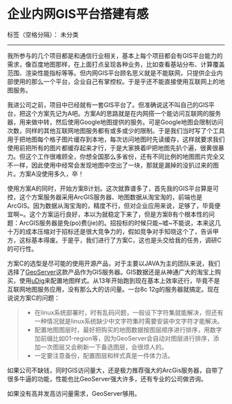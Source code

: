 # 企业内网GIS平台搭建有感

标签（空格分隔）： 未分类

---
我所参与的几个项目都是和通信行业相关，基本上每个项目都会有GIS平台能力的需求，像百度地图那样，在上面打点呈现各种业务，比如查看基站分布、计算覆盖范围、渲染性能指标等等。但内网GIS平台顾名思义就是不能联网，只提供企业内部使用的那么一个平台，企业自己有掌控权。于是乎还不能直接使用互联网上的地图服务。

我进公司之前，项目中已经就有一套GIS平台了。但准确说这不叫自己的GIS平台，把这个方案先记为A吧。方案A的思路就是在内网搭一个能访问互联网的服务器，用来做中转，然后使用Google地图提供的服务。可是Google地图会限制访问次数，同样的其他互联网地图服务都有或多或少的限制。于是我们当时写了个工具用于把地图每个格子图片缓存到本地，每次访问地图时先读缓存，这样就要求我们使用前把所有的图片都缓存起来才行，于是大家换着IP把地图先扒个遍，很黄很暴力。但这个工作很难顾全，你想全国那么多省份，还有不同比例的地图图片完全又不一样，因此使用中经常会发现地图中空出了一块，那就是漏掉的没扒过来的图片。方案A没使用多久，卒！

使用方案A的同时，开始方案B计划。这次就靠谱多了，首先我的GIS平台算是可控，这个方案服务器采用ArcGIS服务器、地图数据从淘宝淘的，前端也是ArcGIS。因为数据从淘宝淘的，精度不行，但对企业应用来说，足够了，毕竟便宜啊~。这个方案运行良好，本以为就稳定下来了，但是方案B有个根本性的问题：ArcGIS服务器是免(po)费(jie)的。招投标的时候只能~嘘~不能说，本来这几十万的成本压缩对于招标还是很大竞争力的，假如竞争对手知晓这个了，告诉甲方，这标基本得废。于是乎，我们进行了方案C，这也是头交给我的任务，调研C的可行性。

方案C的选型是尽可能的使用开源产品，对于主要以JAVA为主的团队来说，我们选择了[GeoServer][1]这款产品作为GIS服务器。GIS数据还是从神通广大的淘宝上购买，使用[uDig][2]来配置地图样式。从13年开始跑到现在基本上效率还行，毕竟不是互联网地图服务应用，没有那么大的访问量。一台8c 12g的服务器就搞定。现在说说方案C的问题：
>* 在linux系统部署时，时有乱码问题，一般设下字符集就能解决，但还有一种情况就是linux系统缺少中文字符集时需要安装中文字符才能解决。
>* 配置地图图层时，最好把购买的地图数据按图层顺序进行排序，用数字加前缀比如01-region等，因为GeoServer会自动对图层进行排序，添加一次图层又会刷新一下备选图层，会很烦人的。
>* 一定要注意备份，配置图层和样式真是一件体力活。

如果公司不缺钱，同时GIS访问量大，还是极力推荐强大的ArcGis服务器，自带了很多牛逼的功能，性能也比GeoServer强大许多，还有专业的公司做咨询。

如果没有高并发高访问量需求，GeoServer够用。

[1]:http://geoserver.org/
[2]:http://udig.refractions.net/







